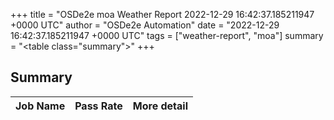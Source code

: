 +++
title = "OSDe2e moa Weather Report 2022-12-29 16:42:37.185211947 +0000 UTC"
author = "OSDe2e Automation"
date = "2022-12-29 16:42:37.185211947 +0000 UTC"
tags = ["weather-report", "moa"]
summary = "<table class=\"summary\"></table>"
+++
## Summary

| Job Name | Pass Rate | More detail |
|----------|-----------|-------------|




